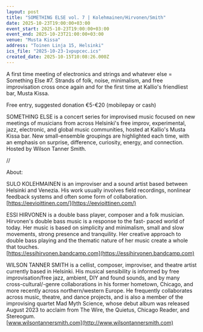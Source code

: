 ```yaml
---
layout: post
title: "SOMETHING ELSE vol. 7 | Kolehmainen/Hirvonen/Smith"
date: 2025-10-23T19:00:00+03:00
event_start: 2025-10-23T19:00:00+03:00
event_end: 2025-10-23T21:00:00+03:00
venue: "Musta Kissa"
address: "Toinen Linja 15, Helsinki"
ics_file: "2025-10-23-1vpupcec.ics"
created_date: 2025-10-15T10:08:26.000Z
---
```


A first time meeting of electronics and strings and whatever else = Something Else #7. Strands of folk, noise, minimalism, and free improvisation cross once again and for the first time at Kallio's friendliest bar, Musta Kissa.  
  
Free entry, suggested donation €5-€20 (mobilepay or cash)  
  
SOMETHING ELSE is a concert series for improvised music focused on new meetings of musicians from across Helsinki's free improv, experimental, jazz, electronic, and global music communities, hosted at Kallio's Musta Kissa bar. New small-ensemble groupings are highlighted each time, with an emphasis on surprise, difference, curiosity, energy, and connection. Hosted by Wilson Tanner Smith.  
  
//  
  
About:  
  
SULO KOLEHMAINEN is an improviser and a sound artist based between Helsinki and Venezia. His work usually involves field recordings, nonlinear feedback systems and often some form of collaboration.  
[https://eevioittinen.com/](https://eevioittinen.com/)  
  
ESSI HIRVONEN is a double bass player, composer and a folk musician. Hirvonen's double bass music is a response to the fast- paced world of today. Her music is based on simplicity and minimalism, small and slow movements, strong presence and tranquility. Her creative approach to double bass playing and the thematic nature of her music create a whole that touches.  
[https://essihirvonen.bandcamp.com](https://essihirvonen.bandcamp.com)  
  
WILSON TANNER SMITH is a cellist, composer, improviser, and theatre artist currently based in Helsinki. His musical sensibility is informed by free improvisation/free jazz, ambient, DIY and found sounds, and by many cross-cultural/-genre collaborations in his former hometown, Chicago, and more recently across northern/western Europe. He frequently collaborates across music, theatre, and dance projects, and is also a member of the improvising quartet Mad Myth Science, whose debut album was released August 2023 to acclaim from The Wire, the Quietus, Chicago Reader, and Stereogum.  
[www.wilsontannersmith.com](http://www.wilsontannersmith.com)
